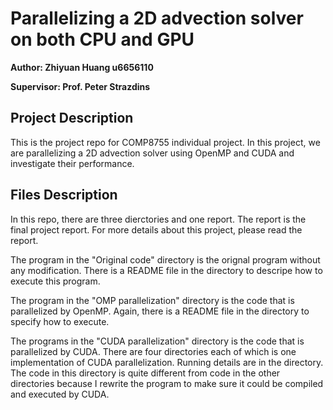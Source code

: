 # Parallelizing a 2D advection solver on both CPU and GPU

**Author: Zhiyuan Huang u6656110**

**Supervisor: Prof. Peter Strazdins**


## Project Description

This is the project repo for COMP8755 individual project. In this project, we are parallelizing a 2D advection solver using OpenMP and CUDA and investigate their performance.


## Files Description

In this repo, there are three dierctories and one report. The report is the final project report. For more details about this project, please read the report.

The program in the "Original code" directory is the orignal program without any modification. There is a README file in the directory to descripe how to execute this program.

The program in the "OMP parallelization" directory is the code that is parallelized by OpenMP. Again, there is a README file in the directory to specify how to execute.

The programs in the "CUDA parallelization" directory is the code that is parallelized by CUDA. There are four directories each of which is one implementation of CUDA parallelization. Running details are in the directory.
The code in this directory is quite different from code in the other directories because I rewrite the program to make sure it could be compiled and executed by CUDA.
